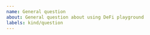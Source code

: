 ```yaml
---
name: General question
about: General question about using DeFi playground
labels: kind/question
---
```


<!--
If the matter is security related, please disclose it privately via security@defichain.com
-->

